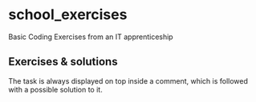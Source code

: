 # school_exercises
Basic Coding Exercises from an IT apprenticeship

## Exercises & solutions
The task is always displayed on top inside a comment, which is followed with a possible solution to it.
